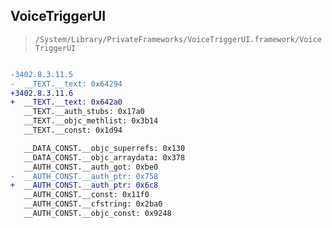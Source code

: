 ## VoiceTriggerUI

> `/System/Library/PrivateFrameworks/VoiceTriggerUI.framework/VoiceTriggerUI`

```diff

-3402.8.3.11.5
-  __TEXT.__text: 0x64294
+3402.8.3.11.6
+  __TEXT.__text: 0x642a0
   __TEXT.__auth_stubs: 0x17a0
   __TEXT.__objc_methlist: 0x3b14
   __TEXT.__const: 0x1d94

   __DATA_CONST.__objc_superrefs: 0x130
   __DATA_CONST.__objc_arraydata: 0x378
   __AUTH_CONST.__auth_got: 0xbe0
-  __AUTH_CONST.__auth_ptr: 0x758
+  __AUTH_CONST.__auth_ptr: 0x6c8
   __AUTH_CONST.__const: 0x11f0
   __AUTH_CONST.__cfstring: 0x2ba0
   __AUTH_CONST.__objc_const: 0x9248

```
